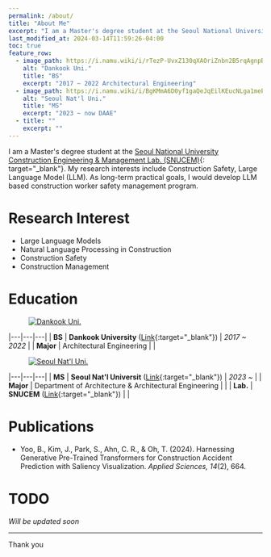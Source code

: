```yaml
---
permalink: /about/
title: "About Me"
excerpt: "I am a Master's degree student at the Seoul National University Construction Engineering & Management Lab. (SNUCEM)."
last_modified_at: 2024-03-14T11:59:26-04:00
toc: true
feature_row:
  - image_path: https://i.namu.wiki/i/rTezP-UvxZ130qXAOriZnbn2B5rqAgnpBlJQbkqxtpU0P4u085WtFimJzZUdbreF4A7VRdGb-Hzfzjnq1-9YPMwWEBY_c6tCNBJby2jFPEGS5lG5KQvE5GGlPG8zVzYwyJ_16zc99z8GxRMBsjVw6A.svg
    alt: "Dankook Uni."
    title: "BS"
    excerpt: "2017 ~ 2022 Architectural Engineering"
  - image_path: https://i.namu.wiki/i/BgKMmA6D0yf1gaQeJqEilKEucNLga1mePZ9-1F2jGPFVRhJ-jGXHBHFykn89FZmI0Q5aNDwG_UPQx6186Ilohg.svg
    alt: "Seoul Nat'l Uni."
    title: "MS"
    excerpt: "2023 ~ now DAAE"
  - title: ""
    excerpt: ""
---
```


I am a Master's degree student at the [Seoul National University Construction Engineering & Management Lab. (SNUCEM)](https://cem.snu.ac.kr/){: target="_blank"}. 
My research interests include Construction Safety, Large Language Model (LLM). 
As long-term practical goals, I would develop LLM based construction worker safety management program. 

# Research Interest

- Large Language Models
- Natural Language Processing in Construction
- Construction Safety
- Construction Management

# Education

<figure style="width: 150px" class="align-left">
    <a href="https://www.dankook.ac.kr" target="_blank">
        <img src="https://i.namu.wiki/i/rTezP-UvxZ130qXAOriZnbn2B5rqAgnpBlJQbkqxtpU0P4u085WtFimJzZUdbreF4A7VRdGb-Hzfzjnq1-9YPMwWEBY_c6tCNBJby2jFPEGS5lG5KQvE5GGlPG8zVzYwyJ_16zc99z8GxRMBsjVw6A.svg" alt="Dankook Uni.">
    </a>
</figure> 

|---|---|---|
| **BS** | **Dankook University** ([Link](https://dankook.ac.kr){:target="_blank"}) | *2017 ~ 2022* |
| **Major** | Architectural Engineering | |

<figure style="width: 150px" class="align-left">
    <a href="https://www.snu.ac.kr" target="_blank">
        <img src="https://i.namu.wiki/i/BgKMmA6D0yf1gaQeJqEilKEucNLga1mePZ9-1F2jGPFVRhJ-jGXHBHFykn89FZmI0Q5aNDwG_UPQx6186Ilohg.svg" alt="Seoul Nat'l Uni.">
    </a>
</figure> 

|---|---|---|
| **MS** | **Seoul Nat'l Universit** ([Link](https://snu.ac.kr){:target="_blank"}) | *2023 ~* |
| **Major** | Department of Architecture & Architectural Engineering | |
| **Lab.** | **SNUCEM** ([Link](https://cem.snu.ac.kr/){:target="_blank"}) | |

# Publications

- Yoo, B., Kim, J., Park, S., Ahn, C. R., & Oh, T. (2024). Harnessing Generative Pre-Trained Transformers for Construction Accident Prediction with Saliency Visualization. *Applied Sciences, 14*(2), 664.

# TODO

*Will be updated soon*

---

Thank you
